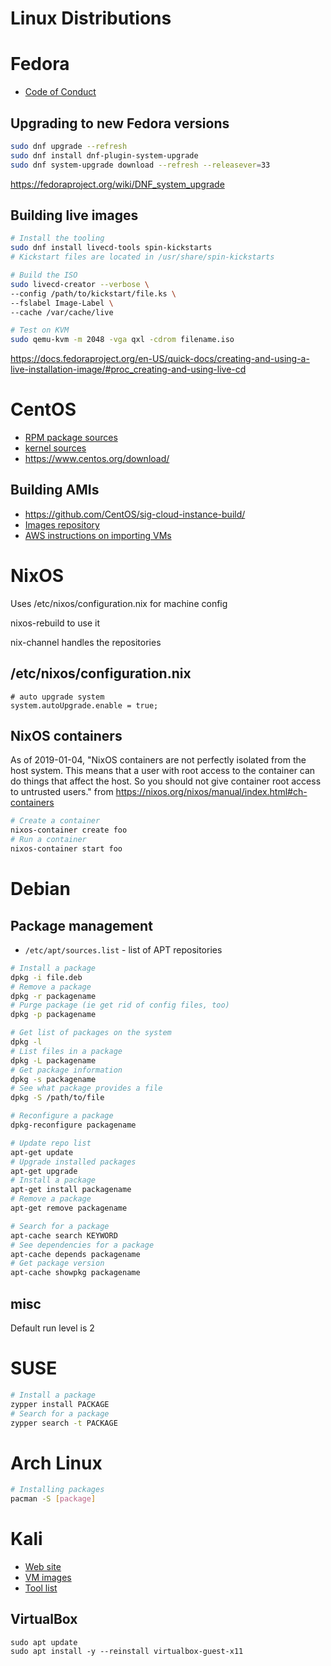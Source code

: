 # Linux Distributions
# Fedora

- [Code of Conduct](https://docs.fedoraproject.org/en-US/project/code-of-conduct/)

## Upgrading to new Fedora versions

```bash
sudo dnf upgrade --refresh
sudo dnf install dnf-plugin-system-upgrade
sudo dnf system-upgrade download --refresh --releasever=33
```

https://fedoraproject.org/wiki/DNF_system_upgrade

## Building live images

```bash
# Install the tooling
sudo dnf install livecd-tools spin-kickstarts
# Kickstart files are located in /usr/share/spin-kickstarts

# Build the ISO
sudo livecd-creator --verbose \
--config /path/to/kickstart/file.ks \
--fslabel Image-Label \
--cache /var/cache/live

# Test on KVM
sudo qemu-kvm -m 2048 -vga qxl -cdrom filename.iso
```

https://docs.fedoraproject.org/en-US/quick-docs/creating-and-using-a-live-installation-image/#proc_creating-and-using-live-cd

# CentOS

- [RPM package sources](https://git.centos.org/project/rpms)
- [kernel sources](https://git.centos.org/sources/kernel/)
- <https://www.centos.org/download/>

## Building AMIs

- <https://github.com/CentOS/sig-cloud-instance-build/>
- [Images repository](https://cloud.centos.org/centos)
- [AWS instructions on importing VMs](https://docs.aws.amazon.com/vm-import/latest/userguide/vmimport-image-import.html)

# NixOS

Uses /etc/nixos/configuration.nix for machine config

nixos-rebuild to use it

nix-channel handles the repositories

## /etc/nixos/configuration.nix

```
# auto upgrade system
system.autoUpgrade.enable = true;
```

## NixOS containers

As of 2019-01-04, "NixOS containers are not perfectly isolated from the host
system. This means that a user with root access to the container can do things
that affect the host. So you should not give container root access to untrusted
users." from <https://nixos.org/nixos/manual/index.html#ch-containers>

```bash
# Create a container
nixos-container create foo
# Run a container
nixos-container start foo
```
# Debian

## Package management

- `/etc/apt/sources.list` - list of APT repositories

```bash
# Install a package
dpkg -i file.deb
# Remove a package
dpkg -r packagename
# Purge package (ie get rid of config files, too)
dpkg -p packagename

# Get list of packages on the system
dpkg -l
# List files in a package
dpkg -L packagename
# Get package information
dpkg -s packagename
# See what package provides a file
dpkg -S /path/to/file

# Reconfigure a package
dpkg-reconfigure packagename

# Update repo list
apt-get update
# Upgrade installed packages
apt-get upgrade
# Install a package
apt-get install packagename
# Remove a package
apt-get remove packagename

# Search for a package
apt-cache search KEYWORD
# See dependencies for a package
apt-cache depends packagename
# Get package version
apt-cache showpkg packagename
```

## misc
Default run level is 2


# SUSE

```bash
# Install a package
zypper install PACKAGE
# Search for a package
zypper search -t PACKAGE
```

# Arch Linux

```bash
# Installing packages
pacman -S [package]
```

# Kali

- [Web site](https://www.kali.org/)
- [VM images](https://www.offensive-security.com/kali-linux-vm-vmware-virtualbox-image-download/)
- [Tool list](https://tools.kali.org/tools-listing)

## VirtualBox

```
sudo apt update
sudo apt install -y --reinstall virtualbox-guest-x11
```
